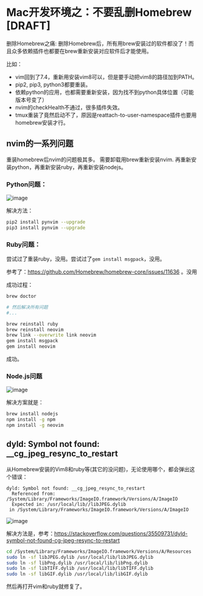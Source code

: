 # Mac开发环境之：不要乱删Homebrew [DRAFT]

删除Homebrew之痛:
删除Homebrew后，所有用brew安装过的软件都没了！而且众多依赖插件也都要在brew重新安装对应软件后才能使用。

比如：
- vim回到了7.4，重新用安装vim8可以，但是要手动把vim8的路径加到PATH。
- pip2, pip3, python3都要重装。
- 依赖python的应用，也都需要重新安装，因为找不到python具体位置（可能版本号变了）
- nvim的checkHealth不通过，很多插件失效。
- tmux重装了竟然启动不了，原因是reattach-to-user-namespace插件也要用homebrew安装才行。

## nvim的一系列问题

重装homebrew后nvim的问题极其多。
需要卸载用brew重新安装nvim. 再重新安装python，再重新安装ruby，再重新安装nodejs。

### Python问题：

![image](https://user-images.githubusercontent.com/14041622/52392795-64936b80-2ade-11e9-983d-4657e01e4353.png)

解决方法：
```sh
pip2 install pynvim --upgrade
pip3 install pynvim --upgrade
```

### Ruby问题：
尝试过了重装ruby，没用。尝试过了`gem install msgpack`，没用。

参考了：https://github.com/Homebrew/homebrew-core/issues/11636 。没用

成功过程：
```sh
brew doctor

# 然后解决所有问题
#...

brew reinstall ruby
brew reinstall neovim
brew link --overwrite link neovim
gem install msgpack
gem install neovim
```
成功。


### Node.js问题
![image](https://user-images.githubusercontent.com/14041622/52392621-abcd2c80-2add-11e9-951e-24afac850b4e.png)

解决方案就是：
```sh
brew install nodejs
npm install -g npm
npm install -g neovim
```



## dyld: Symbol not found: __cg_jpeg_resync_to_restart

从Homebrew安装的Vim8和ruby等(其它的没问题)，无论使用哪个，都会弹出这个错误：
```
dyld: Symbol not found: __cg_jpeg_resync_to_restart
  Referenced from: /System/Library/Frameworks/ImageIO.framework/Versions/A/ImageIO
  Expected in: /usr/local/lib//libJPEG.dylib
 in /System/Library/Frameworks/ImageIO.framework/Versions/A/ImageIO
```

![image](https://user-images.githubusercontent.com/14041622/52397929-33bd3180-2af2-11e9-9554-36bd6806c80a.png)

解决方法是，参考：https://stackoverflow.com/questions/35509731/dyld-symbol-not-found-cg-jpeg-resync-to-restart
```sh
cd /System/Library/Frameworks/ImageIO.framework/Versions/A/Resources
sudo ln -sf libJPEG.dylib /usr/local/lib/libJPEG.dylib
sudo ln -sf libPng.dylib /usr/local/lib/libPng.dylib
sudo ln -sf libTIFF.dylib /usr/local/lib/libTIFF.dylib
sudo ln -sf libGIF.dylib /usr/local/lib/libGIF.dylib
```
然后再打开vim和ruby就修复了。